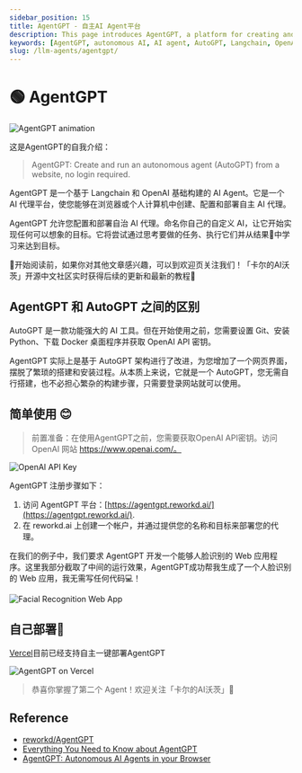 ```yaml
---
sidebar_position: 15
title: AgentGPT - 自主AI Agent平台
description: This page introduces AgentGPT, a platform for creating and deploying autonomous AI agents easily via a website.
keywords: [AgentGPT, autonomous AI, AI agent, AutoGPT, Langchain, OpenAI, AI platform]
slug: /llm-agents/agentgpt/
---
```

# 🟢 AgentGPT

![AgentGPT animation](https://cdn.jsdelivr.net/gh/donttal/imgbed/img/acd58547676f01a0fcd10098df657fbd.gif)

这是AgentGPT的自我介绍：

> AgentGPT: Create and run an autonomous agent (AutoGPT) from a website, no login required.

AgentGPT 是一个基于 Langchain 和 OpenAI 基础构建的 AI Agent。它是一个 AI 代理平台，使您能够在浏览器或个人计算机中创建、配置和部署自主 AI 代理。

AgentGPT 允许您配置和部署自治 AI 代理。命名你自己的自定义 AI，让它开始实现任何可以想象的目标。它将尝试通过思考要做的任务、执行它们并从结果🚀中学习来达到目标。

🎉开始阅读前，如果你对其他文章感兴趣，可以到欢迎页关注我们！「卡尔的AI沃茨」开源中文社区实时获得后续的更新和最新的教程🎉

## AgentGPT 和 AutoGPT 之间的区别

AutoGPT 是一款功能强大的 AI 工具。但在开始使用之前，您需要设置 Git、安装 Python、下载 Docker 桌面程序并获取 OpenAI API 密钥。

AgentGPT 实际上是基于 AutoGPT 架构进行了改进，为您增加了一个网页界面，摆脱了繁琐的搭建和安装过程。从本质上来说，它就是一个 AutoGPT，您无需自行搭建，也不必担心繁杂的构建步骤，只需要登录网站就可以使用。

## 简单使用 😊

> 前置准备：在使用AgentGPT之前，您需要获取OpenAI API密钥。访问 OpenAI 网站 https://www.openai.com/。

![OpenAI API Key](https://cdn.jsdelivr.net/gh/donttal/imgbed/img/999cf7fdbe5c9977d6e71388e0fafb17.png)

AgentGPT 注册步骤如下：

1. 访问 AgentGPT 平台：[https://agentgpt.reworkd.ai/](https://agentgpt.reworkd.ai/).
2. 在 reworkd.ai 上创建一个帐户，并通过提供您的名称和目标来部署您的代理。

在我们的例子中，我们要求 AgentGPT 开发一个能够人脸识别的 Web 应用程序。这里我部分截取了中间的运行效果，AgentGPT成功帮我生成了一个人脸识别的 Web 应用，我无需写任何代码💻！

![Facial Recognition Web App](https://cdn.jsdelivr.net/gh/donttal/imgbed/img/41d84df056eaff045bc460771df2c267.png)

## 自己部署🚀

[Vercel](https://vercel.com/templates/next.js/agent-gpt)目前已经支持自主一键部署AgentGPT

![AgentGPT on Vercel](https://cdn.jsdelivr.net/gh/donttal/imgbed/img/7ea74d8aa57a23a7ac8ea5365feb3ae0.png)

> 恭喜你掌握了第二个 Agent！欢迎关注「卡尔的AI沃茨」🧙

## Reference

- [reworkd/AgentGPT](https://github.com/reworkd/AgentGPT)
- [Everything You Need to Know about AgentGPT](https://www.packtpub.com/article-hub/everything-you-need-to-know-about-agentgpt)
- [AgentGPT: Autonomous AI Agents in your Browser](https://www.kdnuggets.com/2023/06/agentgpt-autonomous-ai-agents-browser.html)